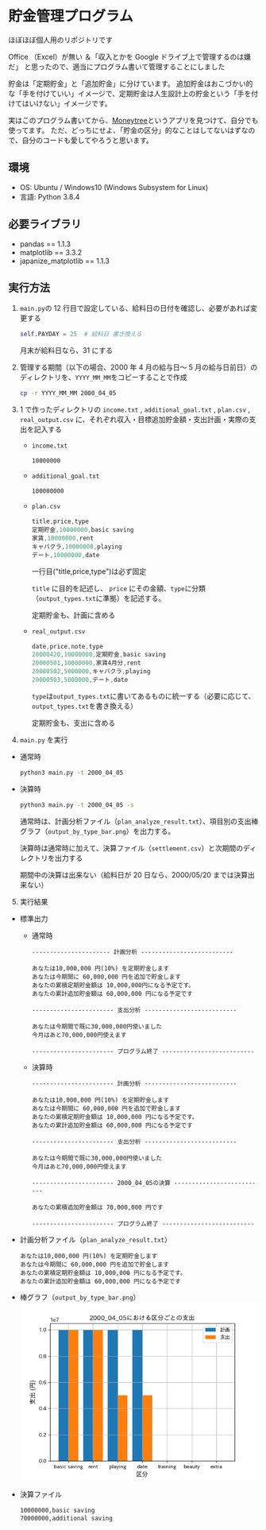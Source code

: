# 貯金管理プログラム

ほぼほぼ個人用のリポジトリです

Office （Excel）が無い ＆「収入とかを Google ドライブ上で管理するのは嫌だ」
と思ったので、適当にプログラム書いて管理することにしました

貯金は「定期貯金」と「追加貯金」に分けています。
追加貯金はおこづかい的な「手を付けていい」イメージで、定期貯金は人生設計上の貯金という「手を付けてはいけない」イメージです。

実はこのプログラム書いてから、[Moneytree](https://getmoneytree.com/jp/home)というアプリを見つけて、自分でも使ってます。
ただ、どっちにせよ、「貯金の区分」的なことはしてないはずなので、自分のコードも愛してやろうと思います。

## 環境

- OS: Ubuntu / Windows10 (Windows Subsystem for Linux)
- 言語: Python 3.8.4

## 必要ライブラリ

- pandas == 1.1.3
- matplotlib == 3.3.2
- japanize_matplotlib == 1.1.3

## 実行方法

1. `main.py`の 12 行目で設定している、給料日の日付を確認し、必要があれば変更する

   ```python
   self.PAYDAY = 25  # 給料日 書き換える
   ```

   月末が給料日なら、31 にする

2. 管理する期間（以下の場合、2000 年 4 月の給与日～ 5 月の給与日前日）のディレクトリを、`YYYY_MM_MM`をコピーすることで作成
   ```sh
   cp -r YYYY_MM_MM 2000_04_05
   ```
3. 1 で作ったディレクトリの `income.txt` , `additional_goal.txt` , `plan.csv` , `real_output.csv` に、それぞれ収入・目標追加貯金額・支出計画・実際の支出を記入する

   - `income.txt`

     ```
     10000000
     ```

   - `additional_goal.txt`

     ```
     100000000
     ```

   - `plan.csv`

     ```cs
     title,price,type
     定期貯金,10000000,basic saving
     家賃,10000000,rent
     キャバクラ,10000000,playing
     デート,10000000,date
     ```

     一行目("title,price,type")は必ず固定

     `title` に目的を記述し、 `price` にその金額、`type`に分類（`output_types.txt`に準拠）を記述する。

     定期貯金も、計画に含める

   - `real_output.csv`

     ```cs
     date,price,note,type
     20000420,10000000,定期貯金,basic saving
     20000501,10000000,家賃4月分,rent
     20000502,5000000,キャバクラ,playing
     20000503,5000000,デート,date
     ```

     `type`は`output_types.txt`に書いてあるものに統一する（必要に応じて、`output_types.txt`を書き換える）

     定期貯金も、支出に含める

4. `main.py` を実行

- 通常時

  ```sh
  python3 main.py -t 2000_04_05
  ```

- 決算時

  ```sh
  python3 main.py -t 2000_04_05 -s
  ```

  通常時は、計画分析ファイル（`plan_analyze_result.txt`）、項目別の支出棒グラフ（`output_by_type_bar.png`）を出力する。

  決算時は通常時に加えて、決算ファイル（`settlement.csv`）と次期間のディレクトリを出力する

  期間中の決算は出来ない（給料日が 20 日なら、2000/05/20 までは決算出来ない）

5. 実行結果

- 標準出力

  - 通常時

    ```
    ---------------------- 計画分析 --------------------------

    あなたは10,000,000 円(10%) を定期貯金します
    あなたは今期間に 60,000,000 円を追加で貯金します
    あなたの累積定期貯金額は 10,000,000円になる予定です。
    あなたの累計追加貯金額は 60,000,000 円になる予定です

    ----------------------- 支出分析 --------------------------

    あなたは今期間で既に30,000,000円使いました
    今月はあと70,000,000円使えます

    ----------------------- プログラム終了 --------------------------
    ```

  - 決算時

    ```
    ----------------------- 計画分析 --------------------------

    あなたは10,000,000 円(10%) を定期貯金します
    あなたは今期間に 60,000,000 円を追加で貯金します
    あなたの累積定期貯金額は 10,000,000 円になる予定です。
    あなたの累計追加貯金額は 60,000,000 円になる予定です

    ----------------------- 支出分析 --------------------------

    あなたは今期間で既に30,000,000円使いました
    今月はあと70,000,000円使えます

    ----------------------- 2000_04_05の決算 --------------------------

    あなたの累積追加貯金額は 70,000,000 円です

    ----------------------- プログラム終了 --------------------------
    ```

- 計画分析ファイル（`plan_analyze_result.txt`）

  ```
  あなたは10,000,000 円(10%) を定期貯金します
  あなたは今期間に 60,000,000 円を追加で貯金します
  あなたの累積定期貯金額は 10,000,000 円になる予定です。
  あなたの累計追加貯金額は 60,000,000 円になる予定です
  ```

- 棒グラフ（`output_by_type_bar.png`）
  ![棒グラフ](./misc/output_by_type_bar.png)

- 決算ファイル
  ```
  10000000,basic saving
  70000000,additional saving
  ```
